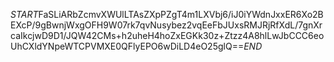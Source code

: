 $START$FaSLiARbZcmvXWUlLTAsZXpPZgT4m1LXVbj6/iJ0iYWdnJxxER6Xo2BEXcP/9gBwnjWxgOFH9W07rk7qvNusybez2vqEeFbJUxsRMJRjRfXdL/7gnXrcaIkcjwD9D1/JQW42CMs+h2uheH4hoZxEGKk30z+Ztzz4A8hlLwJbCCC6eoUhCXldYNpeWTCPVMXE0QFlyEPO6wDiLD4eO25glQ==$END$
